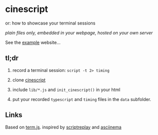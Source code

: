 cinescript
==========

or: how to showcase your terminal sessions

*plain files only, embedded in your webpage, hosted on your own server*

See the [example](http://arnehilmann.github.io/cinescript/index.html) website...

tl;dr
----

1. record a terminal session: ```script -t 2> timing```

2. clone [cinescript](https://github.com/arnehilmann/cinescript)

3. include ```lib/*.js``` and ```init_cinescript()``` in your html

4. put your recorded ```typescript``` and ```timing``` files in the ```data``` subfolder.

Links
-----

Based on [term.js](https://github.com/chjj/term.js).
inspired by [scriptreplay](https://mister-muffin.de/scriptreplay/) and
[asciinema](https://github.com/sickill/asciinema.org)


